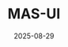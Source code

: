 ---
layout: post
title:  "MAS-UI"
date:   2025-08-29
excerpt: "Monitoring Application System UI"
project: true
tags:
- project
comments: false
---